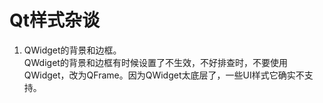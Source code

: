 # Qt样式杂谈

1. QWidget的背景和边框。  
   QWdiget的背景和边框有时候设置了不生效，不好排查时，不要使用QWidget，改为QFrame。因为QWidget太底层了，一些UI样式它确实不支持。